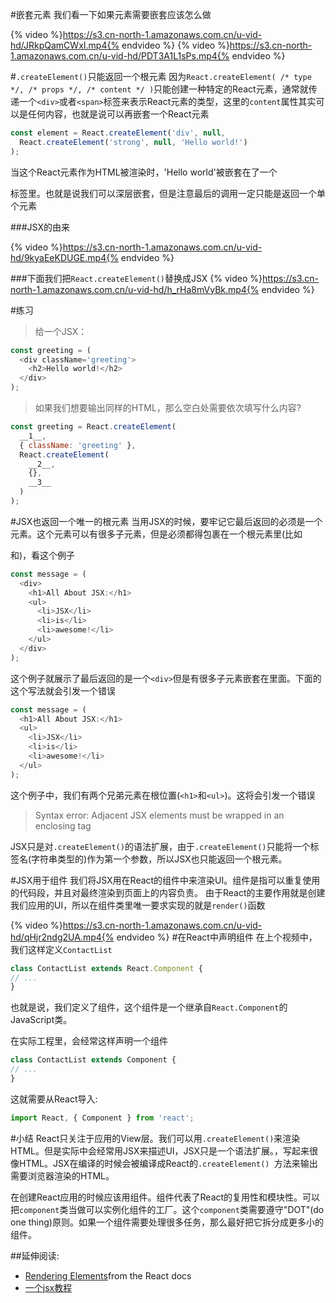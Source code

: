 #嵌套元素
我们看一下如果元素需要嵌套应该怎么做

{% video %}https://s3.cn-north-1.amazonaws.com.cn/u-vid-hd/JRkpQamCWxI.mp4{% endvideo %}
{% video %}https://s3.cn-north-1.amazonaws.com.cn/u-vid-hd/PDT3A1L1sPs.mp4{% endvideo %}

#`.createElement()`只能返回一个根元素
因为`React.createElement( /* type */, /* props */, /* content */ )`只能创建一种特定的React元素，通常就传递一个`<div>`或者`<span>`标签来表示React元素的类型，这里的`content`属性其实可以是任何内容，也就是说可以再嵌套一个React元素
```js
const element = React.createElement('div', null,
  React.createElement('strong', null, 'Hello world!')
);
```
当这个React元素作为HTML被渲染时，'Hello world'被嵌套在了一个<div>标签里。也就是说我们可以深层嵌套，但是注意最后的调用一定只能是返回一个单个元素

###JSX的由来

{% video %}https://s3.cn-north-1.amazonaws.com.cn/u-vid-hd/9kyaEeKDUGE.mp4{% endvideo %}


###下面我们把`React.createElement()`替换成JSX
{% video %}https://s3.cn-north-1.amazonaws.com.cn/u-vid-hd/h_rHa8mVyBk.mp4{% endvideo %}

#练习
>给一个JSX：
```js
const greeting = (
  <div className='greeting'>
    <h2>Hello world!</h2>
  </div>
);
```

>如果我们想要输出同样的HTML，那么空白处需要依次填写什么内容?
```js
const greeting = React.createElement(
  __1__,
  { className: 'greeting' },
  React.createElement(
    __2__,
    {},
    __3__
  )
);
```

#JSX也返回一个唯一的根元素
当用JSX的时候，要牢记它最后返回的必须是一个元素。这个元素可以有很多子元素，但是必须都得包裹在一个根元素里(比如<div>和<span>)，看这个例子
```js
const message = (
  <div>
    <h1>All About JSX:</h1>
    <ul>
      <li>JSX</li>
      <li>is</li>
      <li>awesome!</li>
    </ul>
  </div>
);
```

这个例子就展示了最后返回的是一个`<div>`但是有很多子元素嵌套在里面。下面的这个写法就会引发一个错误
```js
const message = (
  <h1>All About JSX:</h1>
  <ul>
    <li>JSX</li>
    <li>is</li>
    <li>awesome!</li>
  </ul>
);
```
这个例子中，我们有两个兄弟元素在根位置(`<h1>`和`<ul>`)。这将会引发一个错误
>Syntax error: Adjacent JSX elements must be wrapped in an enclosing tag

JSX只是对`.createElement()`的语法扩展，由于`.createElement()`只能将一个标签名(字符串类型的)作为第一个参数，所以JSX也只能返回一个根元素。

#JSX用于组件
我们将JSX用在React的组件中来渲染UI。组件是指可以重复使用的代码段，并且对最终渲染到页面上的内容负责。
由于React的主要作用就是创建我们应用的UI，所以在组件类里唯一要求实现的就是`render()`函数

{% video %}https://s3.cn-north-1.amazonaws.com.cn/u-vid-hd/qHjr2ndg2UA.mp4{% endvideo %}
#在React中声明组件
在上个视频中，我们这样定义`ContactList`
```js
class ContactList extends React.Component {
// ...
}
```
也就是说，我们定义了组件，这个组件是一个继承自`React.Component`的JavaScript类。

在实际工程里，会经常这样声明一个组件
```js
class ContactList extends Component {
// ...
}
```
这就需要从React导入:
```js
import React, { Component } from 'react';
```

#小结
React只关注于应用的View层。我们可以用`.createElement()`来渲染HTML。但是实际中会经常用JSX来描述UI，JSX只是一个语法扩展。，写起来很像HTML。JSX在编译的时候会被编译成React的`.createElement() `方法来输出需要浏览器渲染的HTML。

在创建React应用的时候应该用组件。组件代表了React的复用性和模块性。可以把`component`类当做可以实例化组件的工厂。这个`component`类需要遵守"DOT"(do one thing)原则。如果一个组件需要处理很多任务，那么最好把它拆分成更多小的组件。

##延伸阅读:
- [Rendering Elements](https://facebook.github.io/react/docs/rendering-elements.html)from the React docs
- [一个jsx教程](https://hulufei.gitbooks.io/react-tutorial/jsx-in-depth.html)


